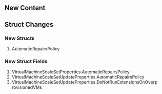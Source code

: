 ## New Content

## Struct Changes

### New Structs

1. AutomaticRepairsPolicy

### New Struct Fields

1. VirtualMachineScaleSetProperties.AutomaticRepairsPolicy
1. VirtualMachineScaleSetUpdateProperties.AutomaticRepairsPolicy
1. VirtualMachineScaleSetUpdateProperties.DoNotRunExtensionsOnOverprovisionedVMs

